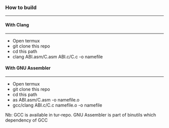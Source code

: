 ### How to build
----------------

#### With Clang
---------------

-   Open termux
-   git clone this repo
-   cd this path
-   clang ABI.asm/C.asm ABI.c/C.c -o namefile

#### With GNU Assembler
-----------------------

-   Open termux
-   git clone this repo
-   cd this path
-   as ABI.asm/C.asm -o namefile.o
-   gcc/clang ABI.c/C.c namefile.o -o namefile

Nb: GCC is available in tur-repo. GNU Assembler is part of binutils which dependency of GCC
